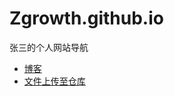 # Zgrowth.github.io
张三的个人网站导航

- [博客](https://Zgrowth.github.io/blog/)
- [文件上传至仓库](https://Zgrowth.github.io/z-file/)
